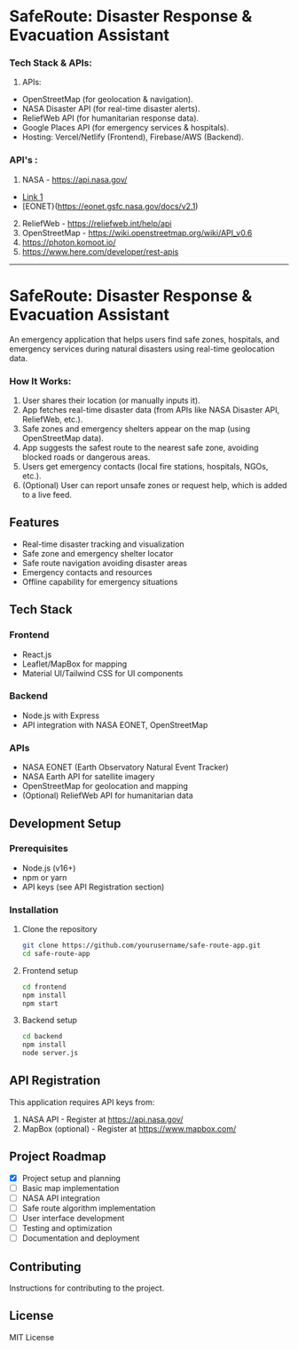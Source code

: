# SafeRoute: Disaster Response & Evacuation Assistant


### Tech Stack & APIs:
1. APIs:
- OpenStreetMap (for geolocation & navigation).
- NASA Disaster API (for real-time disaster alerts).
- ReliefWeb API (for humanitarian response data).
- Google Places API (for emergency services & hospitals).
- Hosting: Vercel/Netlify (Frontend), Firebase/AWS (Backend).

### API's :
1. NASA - https://api.nasa.gov/
- [Link 1](https://worldview.earthdata.nasa.gov/?v=72.90204749683377,19.086367401115417,73.09423884362047,19.17175059691467&l=Reference_Labels_15m,Reference_Features_15m,Coastlines_15m,HLS_L30_Nadir_BRDF_Adjusted_Reflectance,Land_Water_Map&lg=true&l1=Reference_Labels_15m,Reference_Features_15m,Coastlines_15m,MODIS_Aqua_Cloud_Top_Pressure_Day&lg1=true&ca=false&cv=46&s=79.4433,23.3794&t=2023-04-30-T00%3A00%3A00Z&t1=2025-04-04-T05%3A56%3A43Z)
- [EONET}(https://eonet.gsfc.nasa.gov/docs/v2.1)
2. ReliefWeb - https://reliefweb.int/help/api
3. OpenStreetMap - https://wiki.openstreetmap.org/wiki/API_v0.6
4. https://photon.komoot.io/
5. https://www.here.com/developer/rest-apis










------------------------------------------------------------------------------------------------------------------------------------------


# SafeRoute: Disaster Response & Evacuation Assistant

An emergency application that helps users find safe zones, hospitals, and emergency services during natural disasters using real-time geolocation data.

### How It Works:

1. User shares their location (or manually inputs it).
2. App fetches real-time disaster data (from APIs like NASA Disaster API, ReliefWeb, etc.).
3. Safe zones and emergency shelters appear on the map (using OpenStreetMap data).
4. App suggests the safest route to the nearest safe zone, avoiding blocked roads or dangerous areas.
5. Users get emergency contacts (local fire stations, hospitals, NGOs, etc.).
6. (Optional) User can report unsafe zones or request help, which is added to a live feed.

## Features

- Real-time disaster tracking and visualization
- Safe zone and emergency shelter locator
- Safe route navigation avoiding disaster areas
- Emergency contacts and resources
- Offline capability for emergency situations

## Tech Stack

### Frontend
- React.js
- Leaflet/MapBox for mapping
- Material UI/Tailwind CSS for UI components

### Backend
- Node.js with Express
- API integration with NASA EONET, OpenStreetMap

### APIs
- NASA EONET (Earth Observatory Natural Event Tracker)
- NASA Earth API for satellite imagery
- OpenStreetMap for geolocation and mapping
- (Optional) ReliefWeb API for humanitarian data

## Development Setup

### Prerequisites
- Node.js (v16+)
- npm or yarn
- API keys (see API Registration section)

### Installation
1. Clone the repository
   ```bash
   git clone https://github.com/yourusername/safe-route-app.git
   cd safe-route-app
   ```

2. Frontend setup
   ```bash
   cd frontend
   npm install
   npm start
   ```

3. Backend setup
   ```bash
   cd backend
   npm install
   node server.js
   ```

## API Registration

This application requires API keys from:
1. NASA API - Register at https://api.nasa.gov/
2. MapBox (optional) - Register at https://www.mapbox.com/

## Project Roadmap

- [x] Project setup and planning
- [ ] Basic map implementation
- [ ] NASA API integration
- [ ] Safe route algorithm implementation
- [ ] User interface development
- [ ] Testing and optimization
- [ ] Documentation and deployment

## Contributing
Instructions for contributing to the project.

## License
MIT License